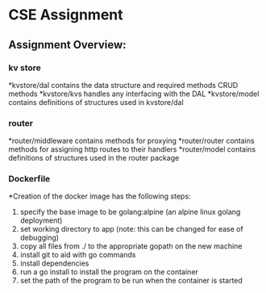 <h1>CSE Assignment</h1>
<h2>Assignment Overview:</h2>

<h3>kv store</h3>
*kvstore/dal contains the data structure and required methods CRUD methods
*kvstore/kvs handles any interfacing with the DAL
*kvstore/model contains definitions of structures used in kvstore/dal
<h3>router</h3>
*router/middleware contains methods for proxying
*router/router contains methods for assigning http routes to their handlers
*router/model contains definitions of structures used in the router package
<h3>Dockerfile</h3>
*Creation of the docker image has the following steps: 
  <ol>
  <li>specify the base image to be golang:alpine (an alpine linux golang deployment)</li>
  <li><optional> set working directory
    to app (note: this can be changed for ease of debugging)</li>
   <li> copy all files from ./ to the appropriate gopath on the new machine</li>
  <li> install git to aid with go commands</li>
  <li> install dependencies</li>
  <li> run a go install to install the program on the container</li>
  <li> set the path of the program to be run when the container is started</li>
  </ol>


